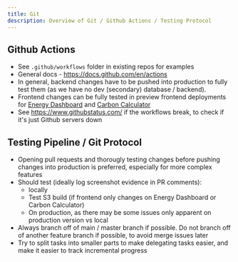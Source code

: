```yaml
---
title: Git
description: Overview of Git / Github Actions / Testing Protocol
---
```


## Github Actions

- See `.github/workflows` folder in existing repos for examples
- General docs - https://docs.github.com/en/actions
- In general, backend changes have to be pushed into production to fully test them (as we have no dev (secondary) database / backend).
- Frontend changes can be fully tested in preview frontend deployments for [Energy Dashboard](http://energy-dashboard.s3-website-us-west-2.amazonaws.com/#/map) and [Carbon Calculator](http://carbon-calculator.s3-website-us-west-2.amazonaws.com/#/)
- See https://www.githubstatus.com/ if the workflows break, to check if it's just Github servers down

## Testing Pipeline / Git Protocol

- Opening pull requests and thorougly testing changes before pushing changes into production is preferred, especially for more complex features
- Should test (ideally log screenshot evidence in PR comments):
  - locally
  - Test S3 build (if frontend only changes on Energy Dashboard or Carbon Calculator)
  - On production, as there may be some issues only apparent on production version vs local
- Always branch off of main / master branch if possible. Do not branch off of another feature branch if possible, to avoid merge issues later
- Try to split tasks into smaller parts to make delegating tasks easier, and make it easier to track incremental progress
